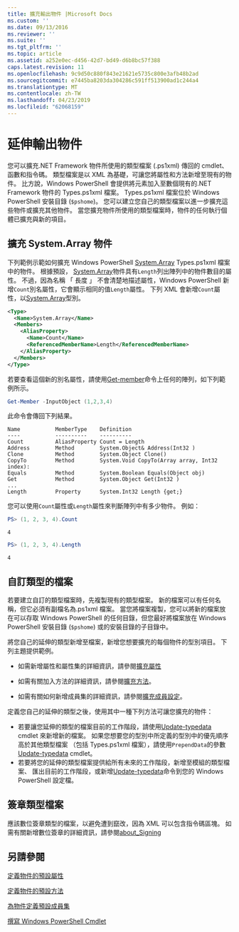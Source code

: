 ```yaml
---
title: 擴充輸出物件 |Microsoft Docs
ms.custom: ''
ms.date: 09/13/2016
ms.reviewer: ''
ms.suite: ''
ms.tgt_pltfrm: ''
ms.topic: article
ms.assetid: a252e0ec-d456-42d7-bd49-d6b8bc57f388
caps.latest.revision: 11
ms.openlocfilehash: 9c9d50c880f843e21621e5735c800e3afb48b2ad
ms.sourcegitcommit: e7445ba8203da304286c591ff513900ad1c244a4
ms.translationtype: MT
ms.contentlocale: zh-TW
ms.lasthandoff: 04/23/2019
ms.locfileid: "62068159"
---
```

# <a name="extending-output-objects"></a>延伸輸出物件

您可以擴充.NET Framework 物件所使用的類型檔案 (.ps1xml) 傳回的 cmdlet、 函數和指令碼。 類型檔案是以 XML 為基礎，可讓您將屬性和方法新增至現有的物件。 比方說，Windows PowerShell 會提供將元素加入至數個現有的.NET Framework 物件的 Types.ps1xml 檔案。 Types.ps1xml 檔案位於 Windows PowerShell 安裝目錄 (`$pshome`)。 您可以建立您自己的類型檔案以進一步擴充這些物件或擴充其他物件。 當您擴充物件所使用的類型檔案時，物件的任何執行個體已擴充與新的項目。

## <a name="extending-the-systemarray-object"></a>擴充 System.Array 物件

下列範例示範如何擴充 Windows PowerShell [System.Array](/dotnet/api/System.Array) Types.ps1xml 檔案中的物件。 根據預設， [System.Array](/dotnet/api/System.Array)物件具有`Length`列出陣列中的物件數目的屬性。 不過，因為名稱 「 長度 」 不會清楚地描述屬性，Windows PowerShell 新增`Count`別名屬性，它會顯示相同的值`Length`屬性。 下列 XML 會新增`Count`屬性，以[System.Array](/dotnet/api/System.Array)型別。

```xml
<Type>
  <Name>System.Array</Name>
  <Members>
    <AliasProperty>
      <Name>Count</Name>
      <ReferencedMemberName>Length</ReferencedMemberName>
    </AliasProperty>
  </Members>
</Type>

```

若要查看這個新的別名屬性，請使用[Get-member](/powershell/module/Microsoft.PowerShell.Utility/Get-Member)命令上任何的陣列，如下列範例所示。

```powershell
Get-Member -InputObject (1,2,3,4)
```

此命令會傳回下列結果。
```output
Name           MemberType    Definition
----           ----------    ----------
Count          AliasProperty Count = Length
Address        Method        System.Object& Address(Int32 )
Clone          Method        System.Object Clone()
CopyTo         Method        System.Void CopyTo(Array array, Int32 index):
Equals         Method        System.Boolean Equals(Object obj)
Get            Method        System.Object Get(Int32 )
...
Length         Property      System.Int32 Length {get;}
```
您可以使用`Count`屬性或`Length`屬性來判斷陣列中有多少物件。 例如：

```powershell
PS> (1, 2, 3, 4).Count
```

```output
4
```

```powershell
PS> (1, 2, 3, 4).Length
```

```output
4
```

## <a name="custom-types-files"></a>自訂類型的檔案

若要建立自訂的類型檔案時，先複製現有的類型檔案。 新的檔案可以有任何名稱，但它必須有副檔名為.ps1xml 檔案。 當您將檔案複製，您可以將新的檔案放在可以存取 Windows PowerShell 的任何目錄，但您最好將檔案放在 Windows PowerShell 安裝目錄 (`$pshome`) 或的安裝目錄的子目錄中。

將您自己的延伸的類型新增至檔案，新增您想要擴充的每個物件的型別項目。 下列主題提供範例。

- 如需新增屬性和屬性集的詳細資訊，請參閱[擴充屬性](./extending-properties-for-objects.md)

- 如需有關加入方法的詳細資訊，請參閱[擴充方法](./defining-default-methods-for-objects.md)。

- 如需有關如何新增成員集的詳細資訊，請參閱[擴充成員設定](./defining-default-member-sets-for-objects.md)。

定義您自己的延伸的類型之後，使用其中一種下列方法可讓您擴充的物件：

- 若要讓您延伸的類型的檔案目前的工作階段，請使用[Update-typedata](/powershell/module/Microsoft.PowerShell.Utility/Update-TypeData) cmdlet 來新增新的檔案。 如果您想要您的型別中所定義的型別中的優先順序高於其他類型檔案 （包括 Types.ps1xml 檔案），請使用`PrependData`的參數[Update-typedata](/powershell/module/Microsoft.PowerShell.Utility/Update-TypeData) cmdlet。
- 若要將您的延伸的類型檔案提供給所有未來的工作階段，新增至模組的類型檔案、 匯出目前的工作階段，或新增[Update-typedata](/powershell/module/Microsoft.PowerShell.Utility/Update-TypeData)命令到您的 Windows PowerShell 設定檔。

## <a name="signing-types-files"></a>簽章類型檔案

應該數位簽章類型的檔案，以避免遭到竄改，因為 XML 可以包含指令碼區塊。 如需有關新增數位簽章的詳細資訊，請參閱[about_Signing](/powershell/module/microsoft.powershell.core/about/about_signing)

## <a name="see-also"></a>另請參閱

[定義物件的預設屬性](./extending-properties-for-objects.md)

[定義物件的預設方法](./defining-default-methods-for-objects.md)

[為物件定義預設成員集](./defining-default-member-sets-for-objects.md)

[撰寫 Windows PowerShell Cmdlet](./writing-a-windows-powershell-cmdlet.md)
